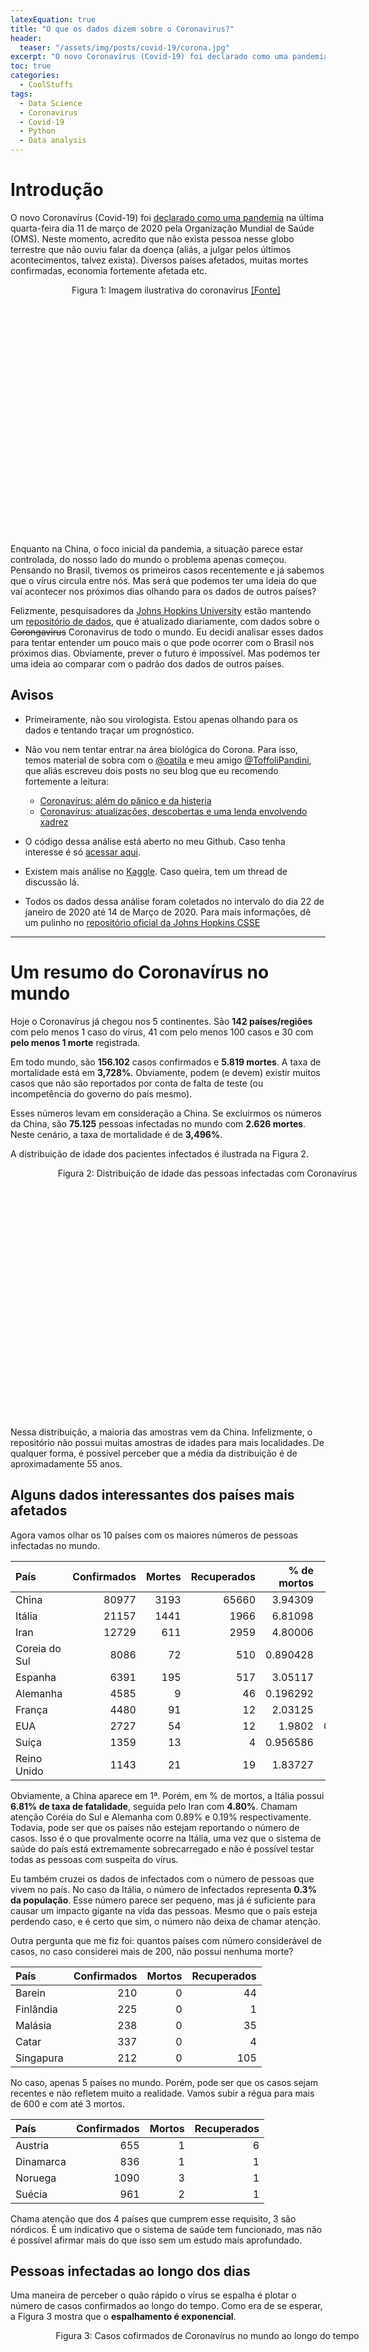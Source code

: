 ```yaml
---
latexEquation: true
title: "O que os dados dizem sobre o Coronavirus?"
header:
  teaser: "/assets/img/posts/covid-19/corona.jpg"
excerpt: "O novo Coronavírus (Covid-19) foi declarado como uma pandemia na última quarta-feira dia 11 de março de 2020 pela Organização Mundial de Saúde (OMS). Tento entender melhor o vírus olhando para os dados reportados por vários países no mundo."
toc: true
categories:
  - CoolStuffs
tags:
  - Data Science
  - Coronavirus
  - Covid-19
  - Python
  - Data analysis
---
```


# Introdução
O novo Coronavírus (Covid-19) foi [declarado como uma pandemia](https://www.who.int/dg/speeches/detail/who-director-general-s-opening-remarks-at-the-media-briefing-on-covid-19---11-march-2020) na última quarta-feira dia 11 de março de 2020 pela Organização Mundial de Saúde (OMS). Neste momento, acredito que não exista pessoa nesse globo terrestre que não ouviu falar da doença (aliás, a julgar pelos últimos acontecimentos, talvez exista). Diversos países afetados, muitas mortes confirmadas, economia fortemente afetada etc. 

<figure style="width: 450px; height: 400px;" class="align-center">
  
  <img src="{{ site.url }}{{ site.baseurl }}/assets/img/posts/covid-19/corona.jpg" alt="">

  <figcaption style="text-align: center;">
    Figura 1: Imagem ilustrativa do coronavírus <a href="https://www.health.harvard.edu/diseases-and-conditions/coronavirus-resource-center">[Fonte]</a>
  </figcaption>

</figure>

Enquanto na China, o foco inicial da pandemia, a situação parece estar controlada, do nosso lado do mundo o problema apenas começou. Pensando no Brasil, tivemos os primeiros casos recentemente e já sabemos que o vírus circula entre nós. Mas será que podemos ter uma ideia do que vai acontecer nos próximos dias olhando para os dados de outros países?

Felizmente, pesquisadores da [Johns Hopkins University](https://www.jhu.edu/) estão mantendo um [repositório de dados](https://github.com/CSSEGISandData/COVID-19), que é atualizado diariamente, com dados sobre o ~~Corongavirus~~ Coronavirus de todo o mundo. Eu decidi analisar esses dados para tentar entender um pouco mais o que pode ocorrer com o Brasil nos próximos dias. Obviamente, prever o futuro é impossível. Mas podemos ter uma ideia ao comparar com o padrão dos dados de outros países.

## Avisos
- Primeiramente, não sou virologista. Estou apenas olhando para os dados e tentando traçar um prognóstico. 

- Não vou nem tentar entrar na área biológica do Corona. Para isso, temos material de sobra com o [@oatila](https://twitter.com/oatila) e meu amigo [@ToffoliPandini](https://twitter.com/ToffoliPandini), que aliás escreveu dois posts no seu blog que eu recomendo fortemente a leitura: 
  - [Coronavírus: além do pânico e da histeria](http://papirosgermesefoguetes.blogspot.com/2020/02/coronavirus-alem-do-panico-e-da-histeria.html)
  - [Coronavírus: atualizações, descobertas e uma lenda envolvendo xadrez](http://papirosgermesefoguetes.blogspot.com/2020/03/com-o-avanco-da-doenca-desde-o-final-de.html)

- O código dessa análise está aberto no meu Github. Caso tenha interesse é só [acessar aqui](https://github.com/paaatcha/covid-19).

- Existem mais análise no [Kaggle](https://www.kaggle.com/sudalairajkumar/novel-corona-virus-2019-dataset). Caso queira, tem um thread de discussão lá.

- Todos os dados dessa análise foram coletados no intervalo do dia 22 de janeiro de 2020 até 14 de Março de 2020. Para mais informações, dê um pulinho no [repositório oficial da Johns Hopkins CSSE](https://github.com/CSSEGISandData/COVID-19)

___


# Um resumo do Coronavírus no mundo

Hoje o Coronavírus já chegou nos 5 continentes. São **142 países/regiões** com pelo menos 1 caso do vírus, 41 com pelo menos 100 casos e 30 com **pelo menos 1 morte** registrada. 

Em todo mundo, são **156.102** casos confirmados e **5.819 mortes**. A taxa de mortalidade está em **3,728%**. Obviamente, podem (e devem) existir muitos casos que não são reportados por conta de falta de teste (ou incompetência do governo do país mesmo).

Esses números levam em consideração a China. Se excluirmos os números da China, são **75.125** pessoas infectadas no mundo com **2.626 mortes**. Neste cenário, a taxa de mortalidade é de **3,496%**.

A distribuição de idade dos pacientes infectados é ilustrada na Figura 2.

 
<figure style="width: 550px; height: 400px;" class="align-center">
  
  <img src="{{ site.url }}{{ site.baseurl }}/assets/img/posts/covid-19/distribuicao_idades.png" alt="">

  <figcaption style="text-align: center;">
    Figura 2: Distribuição de idade das pessoas infectadas com Coronavírus
  </figcaption>

</figure>

Nessa distribuição, a maioria das amostras vem da China. Infelizmente, o repositório não possui muitas amostras de idades para mais localidades. De qualquer forma, é possível perceber que a média da distribuição é de aproximadamente 55 anos.

## Alguns dados interessantes dos países mais afetados

Agora vamos olhar os 10 países com os maiores números de pessoas infectadas no mundo.

| País             | Confirmados |   Mortes | Recuperados | % de mortos | % População |
|:-----------------|------------:|---------:|------------:|------------:|------------:|
| China            |       80977 |     3193 |       65660 |    3.94309  | 0.00581426  |
| Itália           |       21157 |     1441 |        1966 |    6.81098  | 0.03501     |
| Iran             |       12729 |      611 |        2959 |    4.80006  | 0.0155611   |
| Coreia do Sul    |        8086 |       72 |         510 |    0.890428 | 0.0156598   |
| Espanha          |        6391 |      195 |         517 |    3.05117  | 0.0136783   |
| Alemanha         |        4585 |        9 |          46 |    0.196292 | 0.0055289   |
| França           |        4480 |       91 |          12 |    2.03125  | 0.00668784  |
| EUA              |        2727 |       54 |          12 |    1.9802   | 0.000833518 |
| Suíça            |        1359 |       13 |           4 |    0.956586 | 0.0159572   |
| Reino Unido      |        1143 |       21 |          19 |    1.83727  | 0.00171908  |


Obviamente, a China aparece em 1ª. Porém, em % de mortos, a Itália possui **6.81% de taxa de fatalidade**, seguida pelo Iran com **4.80%**. Chamam atenção Coréia do Sul e Alemanha com 0.89% e 0.19% respectivamente. Todavia, pode ser que os países não estejam reportando o número de casos. Isso é o que provalmente ocorre na Itália, uma vez que o sistema de saúde do país está extremamente sobrecarregado e não é possível testar todas as pessoas com suspeita do vírus.

Eu também cruzei os dados de infectados com o número de pessoas que vivem no país. No caso da Itália, o número de infectados representa **0.3% da população**. Esse número parece ser pequeno, mas já é suficiente para causar um impacto gigante na vida das pessoas. Mesmo que o país esteja perdendo caso, e é certo que sim, o número não deixa de chamar atenção.

Outra pergunta que me fiz foi: quantos países com número considerável de casos, no caso considerei mais de 200, não possui nenhuma morte?

| País             | Confirmados |   Mortos | Recuperados | 
|:-----------------|------------:|---------:|------------:|
| Barein           |         210 |        0 |          44 |
| Finlândia        |         225 |        0 |           1 |
| Malásia          |         238 |        0 |          35 |
| Catar            |         337 |        0 |           4 |
| Singapura        |         212 |        0 |         105 |

No caso, apenas 5 países no mundo. Porém, pode ser que os casos sejam recentes e não refletem muito a realidade. Vamos subir a régua para mais de 600 e com até 3 mortos.

| País             | Confirmados |   Mortos | Recuperados |
|:-----------------|------------:|---------:|------------:|
| Austria          |         655 |        1 |           6 |
| Dinamarca        |         836 |        1 |           1 |
| Noruega          |        1090 |        3 |           1 |
| Suécia           |         961 |        2 |           1 |

Chama atenção que dos 4 países que cumprem esse requisito, 3 são nórdicos. É um indicativo que o sistema de saúde tem funcionado, mas não é possível afirmar mais do que isso sem um estudo mais aprofundado.

## Pessoas infectadas ao longo dos dias
Uma maneira de perceber o quão rápido o vírus se espalha é plotar o número de casos confirmados ao longo do tempo. Como era de se esperar, a Figura 3 mostra que o **espalhamento é exponencial**.


<figure style="width: 550px; height: 400px;" class="align-center">
  
  <img src="{{ site.url }}{{ site.baseurl }}/assets/img/posts/covid-19/casos_conf_mundo.png" alt="">

  <figcaption style="text-align: center;">
    Figura 3: Casos cofirmados de Coronavírus no mundo ao longo do tempo
  </figcaption>

</figure>

O mesmo pode ser feito para o número de mortes:

<figure style="width: 550px; height: 400px;" class="align-center">
  
  <img src="{{ site.url }}{{ site.baseurl }}/assets/img/posts/covid-19/mortes_mundo.png" alt="">

  <figcaption style="text-align: center;">
    Figura 4: Número de mortos no mundo ao longo do tempo
  </figcaption>

</figure>

Porém, como a epidemia já teve seu pico na China, os dados de lá distorcem um pouco a realidade do resto do mundo. Portanto, vamos plotar o mesmo gráfico sem o caso da China:


<figure style="width: 550px; height: 400px;" class="align-center">
  
  <img src="{{ site.url }}{{ site.baseurl }}/assets/img/posts/covid-19/casos_conf_mundo_sem_china.png" alt="">

  <figcaption style="text-align: center;">
    Figura 5: Casos cofirmados de Coronavírus no mundo SEM a China ao longo do tempo
  </figcaption>

</figure>

Agora sim percebemos um comportamento bem mais exponencial! Os números ainda estão crescendo! E perceba que o vírus começa a realmente se espalhar no mundo por volta do dia 21 de fevereiro. Isso significa que cerca de 25 dias atrás a situação aparentava estar "controlada".

Fazendo o mesmo para o número de mortos, ou seja, retirando os dados da China, nós temos a seguinte curva:

<figure style="width: 550px; height: 400px;" class="align-center">
  
  <img src="{{ site.url }}{{ site.baseurl }}/assets/img/posts/covid-19/mortes_mundo_sem_china.png" alt="">

  <figcaption style="text-align: center;">
    Figura 6: Número de mortos no mundo SEM a China ao longo do tempo
  </figcaption>

</figure>

Como era de se esperar, o número de mortes também crescem exponencialmente e número de vítimas ainda vai crescer bastante.

## Olhando para os dados da China
O que tem sido reportado é que a China está voltando a vida normal. Portanto, vamos analisar o número de caso e de morte do país asiático. 

<figure style="width: 550px; height: 400px;" class="align-center">
  
  <img src="{{ site.url }}{{ site.baseurl }}/assets/img/posts/covid-19/casos_conf_na_china.png" alt="">

  <figcaption style="text-align: center;">
    Figura 7: Casos cofirmados de Coronavírus apenas na China ao longo do tempo
  </figcaption>

</figure>


Olha que interessante, a China está realmente controlando a contaminação. Perceba que a curva segue uma função [sigmoid](https://en.wikipedia.org/wiki/Sigmoid_function) ($$f(x) = \frac{1}{1 + e^{-ax}}$$). Se você não conhece, essa é curva de uma sigmoid:

<figure style="width: 550px; height: 300px;" class="align-center">
  
  <img src="{{ site.url }}{{ site.baseurl }}/assets/img/posts/covid-19/sigmoid.png" alt="">

  <figcaption style="text-align: center;">
    Figura 8: Curva de uma função sigmoid
  </figcaption>

</figure>


 **Acontece que nenhuma epidemia segue uma exponencial/logaritmo e sim uma sigmoid!** No mundo real o número de pessoas é limitado e eventualmente as pessoas morrem. Se infectar todo mundo, matar todo mundo ou parar de infectar, a curva se achata no topo. Logo, o que o mundo está vivendo é a primeira metade de uma função sigmoid! A China já está na parte final, na qual o número de infectados estabiliza. 

Obviamente, o número de mortos segue a mesma curva:

<figure style="width: 550px; height: 400px;" class="align-center">
  
  <img src="{{ site.url }}{{ site.baseurl }}/assets/img/posts/covid-19/mortes_china.png" alt="">

  <figcaption style="text-align: center;">
    Figura 9: Número de mortos apenas na China ao longo do tempo
  </figcaption>

</figure>

Olha que bela sigmoid! Por mais que muitos queiram negar, a ciência funciona e não é fantasia!

# Analisando alguns países isoladamente
Agora vamos dar uma olhada em alguns países no mundo e buscar um padrão dessa sigmoid. Eu separei os dados de Itália, França, EUA, Alemanha, Coréia do Sul, Iran e Espanha. Não vou entrar em detalhes de todos pois o post ficaria imenso. Mas você encontra todos os [gráficos lá no meu Github](https://github.com/paaatcha/covid-19/blob/master/analysis.ipynb).


Dessa lista de países, Itália e Iran estão em situações caóticas. Começando pelo número de infectados, a curva não da nem sinal de recuperação:

<figure style="width: 550px; height: 800px;" class="align-center">
  
  <img src="{{ site.url }}{{ site.baseurl }}/assets/img/posts/covid-19/casos_conf_italia.png" alt="">
  <img src="{{ site.url }}{{ site.baseurl }}/assets/img/posts/covid-19/casos_conf_iran.png" alt="">

  <figcaption style="text-align: center;">
    Figura 10: Casos cofirmados de Coronavírus na Itália (acima) e Iran (abaixo) ao longo do tempo
  </figcaption>

</figure>

Perceba que do dia 12 de março para o dia 14, o número de casos subiu radicalmente. Chama a atenção pois a Itália entrou em quarentena. Portanto, ou as pessoas não estão cumprindo ou só divulgaram esses dados agora. Vamos ter que aguardar mais tempo para saber mais. 

Como já vimos nas tabelas anteriores, Iran e Itália estão com altos números de mortos:


<figure style="width: 550px; height: 800px;" class="align-center">
  
  <img src="{{ site.url }}{{ site.baseurl }}/assets/img/posts/covid-19/mortes_na_italia.png" alt="">
  <img src="{{ site.url }}{{ site.baseurl }}/assets/img/posts/covid-19/mortes_na_iran.png" alt="">

  <figcaption style="text-align: center;">
    Figura 11: Número de mortos apenas na Itália (acima) e Iran (abaixo) ao longo do tempo
  </figcaption>

</figure>

Perceba que no mesmo período do dia 12 de março para o dia 14, o número de mortos quase dobra na Itália. Pode ser que estão reportando com um pouco de atraso, mas é impressionante de qualquer forma. 


França, EUA, Alemanha e Espanha também estão com curvas bem acentuadas (ver Figura 13) e não vou gastar muito tempo com eles aqui pois quero destacar o caso da Coréia do Sul. Vamos dar uma olhada nos casos confirmados ao longo do tempo:

<figure style="width: 550px; height: 400px;" class="align-center">
  
  <img src="{{ site.url }}{{ site.baseurl }}/assets/img/posts/covid-19/casos_conf_coreia.png" alt="">

  <figcaption style="text-align: center;">
    Figura 12: Casos cofirmados de Coronavírus na Coréia do Sul ao longo do tempo
  </figcaption>

</figure>

Perceba que a Coréia do Sul já atingiu a segunda metade da sigmoid. Isso significa que o país está seguindo a curva da China e começando a superar a epidemia. Dessa lista de países citados acima, ela é a única que a epidemia está diminuindo ao invés de aumentando. Isso é mostrado na próxima figura, na qual todos os gráficos são plotados juntos:

<figure style="width: 550px; height: 400px;" class="align-center">
  
  <img src="{{ site.url }}{{ site.baseurl }}/assets/img/posts/covid-19/casos_confirmados_paises.png" alt="">

  <figcaption style="text-align: center;">
    Figura 13: Comparando a curva de casos confirmados ao longo do tempo entre os países
  </figcaption>

</figure>

Observe como a curva da Coréia do Sul se difere das demais e como Itália e Iran estão bem mais íngreme.


# Analisando como a epidemia começou nos países
Para concluir esse post, quero observar como é a curva de casos no começo da epidemia. Minha intenção é encontrar um padrão e fazer um prognóstico para o Brasil, uma vez que o Corona acabou de chegar por aqui.

Vamos comparar a curva Brasileira com Itália, Iran, França, Espanha e Alemanha. Para mais países, novamente, dê uma olhada no meu [Github](https://github.com/paaatcha/covid-19/blob/master/analysis.ipynb). Para começar, vamos a curva Brasileira:


<figure style="width: 550px; height: 400px;" class="align-center">
  
  <img src="{{ site.url }}{{ site.baseurl }}/assets/img/posts/covid-19/prim_casos_conf_brasil.png" alt="">

  <figcaption style="text-align: center;">
    Figura 14: Casos cofirmados de Coronavírus no Brasil ao longo do tempo
  </figcaption>

</figure>

Perceba que do dia 13 para 14 de março o número se manteve. Isso por que o Ministério da Saúde anunciou que [não vai mais testar todas as pessoas, apenas internados](https://saude.estadao.com.br/noticias/geral,internacao-por-gripe-grave-sera-criterio-para-testar-para-novo-coronavirus,70003226350). Segundo especialistas, isso é preocupante. Prejudica um pouco análise, mas é que temos para hoje!

Vamos observar os gráficos dos demais países no começo da epidemia, ou seja, antes de 1000 infectados:

<figure style="width: 550px; height: 2000px;" class="align-center">
  
  <img src="{{ site.url }}{{ site.baseurl }}/assets/img/posts/covid-19/prim_casos_conf_italia.png" alt="">
  <img src="{{ site.url }}{{ site.baseurl }}/assets/img/posts/covid-19/prim_casos_conf_iran.png" alt="">
  <img src="{{ site.url }}{{ site.baseurl }}/assets/img/posts/covid-19/prim_casos_conf_france.png" alt="">
  <img src="{{ site.url }}{{ site.baseurl }}/assets/img/posts/covid-19/prim_casos_conf_espanha.png" alt="">
  <img src="{{ site.url }}{{ site.baseurl }}/assets/img/posts/covid-19/prim_casos_conf_alemanha.png" alt="">

  <figcaption style="text-align: center;">
    Figura 15: Casos cofirmados de Coronavírus na Itália, Iran, França, Espanha e Alemanha no começo da epidemia
  </figcaption>

</figure>

Observe que se os números corretos fossem divulgados pelo governo Brasileiro para o dia 14 de março, nossa curva estaria muito parecido com as do 5 países acima. Plotando a curva de todos juntos, temos:


<figure style="width: 550px; height: 400px;" class="align-center">
  
  <img src="{{ site.url }}{{ site.baseurl }}/assets/img/posts/covid-19/primeiros_casos_paises.png" alt="">

  <figcaption style="text-align: center;">
    Figura 16: Casos cofirmados de Coronavírus no início da epidemia. Comparação entre os países.
  </figcaption>

</figure>

Neste último gráfico, podemos perceber que o Brasil segue o padrão (exceto pelo último dia) dos demais países. As datas dos dias não estão especificada no gráfico pois os países apresentaram essas curvas em datas diferentes. 

# Conclusão

O Corona vírus acabou de chegar no país e, comparando com outros países no mundo, podemos esperar um crescimento grande nos próximos dias no nosso país. Infelizmente o governo parou de testar as pessoas e muita gente não está respeitando o isolamento. Isso pode agravar muito a nossa situação. Portanto, faça a sua parte! Evite multidões, lave as mãos, não espirre nos coleguinhas, etc. O vírus pode não ser letal para sua faixa etária, mas você pode contaminar e matar outra, principalmente as mais idosas. Então tenha responsabilidade!


Se você encontrou algum erro ou tem alguma sugestão, sinta-se livre para entrar em contato comigo via e-mail ou twitter.

Até a próxima.